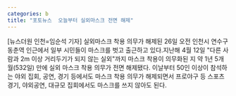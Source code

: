 ```yaml
---
categories: b
title: "포토뉴스  오늘부터 실외마스크 전면 해제"
---
```

[뉴스더원 인천=임순석 기자] 실외마스크 착용 의무가 해제된 26일 오전 인천시 연수구 동춘역 인근에서 일부 시민들이 마스크를 벗고 출근하고 있다.지난해 4월 12일 "다른 사람과 2m 이상 거리두기가 되지 않는 실외"까지 마스크 착용이 의무화된 지 약 1년 5개월(532일) 만에 실외 마스크 착용 의무가 전면 해제됐다. 이날부터 50인 이상이 참석하는 야외 집회, 공연, 경기 등에서도 마스크 착용 의무가 해제되면서 프로야구 등 스포츠 경기, 야외공연, 대규모 집회에서도 마스크를 쓰지 않아도 된다.